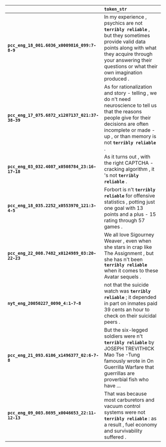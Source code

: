 |                                                 | `token_str`                                                                                                                                                                                                                |
|:------------------------------------------------|:---------------------------------------------------------------------------------------------------------------------------------------------------------------------------------------------------------------------------|
| **`pcc_eng_18_001.6036_x0009816_099:7-8-9`**    | In my experience , psychics are not __``terribly reliable``__ , but they sometimes provide valid data points along with what they acquire through your answering their questions or what their own imagination produced .  |
| **`pcc_eng_17_075.6872_x1207137_021:37-38-39`** | As for rationalization and story - telling , we do n't need neuroscience to tell us that the reasons people give for their decisions are often incomplete or made - up , or than memory is not __``terribly reliable``__ . |
| **`pcc_eng_03_032.4087_x0508784_23:16-17-18`**  | As it turns out , with the right CAPTCHA - cracking algorithm , it 's not __``terribly reliable``__ .                                                                                                                      |
| **`pcc_eng_18_035.2252_x0553970_121:3-4-5`**    | Forbort is n't __``terribly reliable``__ for offensive statistics , potting just one goal with 13 points and a plus - 15 rating through 57 games .                                                                         |
| **`pcc_eng_22_008.7482_x0124989_03:20-22-23`**  | We all love Sigourney Weaver , even when she stars in crap like The Assignment , but she has n't been __``terribly reliable``__ when it comes to these Avatar sequels .                                                    |
| **`nyt_eng_20050227_0090_4:1-7-8`**             | not that the suicide watch was __``terribly reliable``__ ; it depended in part on inmates paid 39 cents an hour to check on their suicidal peers .                                                                         |
| **`pcc_eng_21_093.6106_x1496377_02:6-7-8`**     | But the six-legged soldiers were n't __``terribly reliable``__ by JOSEPH TREVITHICK Mao Tse -Tung famously wrote in On Guerrilla Warfare that guerrillas are proverbial fish who have ...                                  |
| **`pcc_eng_09_003.8695_x0046653_22:11-12-13`**  | That was because most carburetors and vacuum control systems were not __``terribly reliable``__ : as a result , fuel economy and survivability suffered .                                                                  |